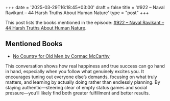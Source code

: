+++
date = '2025-03-29T16:18:45+03:00'
draft = false
title = '#922 – Naval Ravikant – 44 Harsh Truths About Human Nature'
type = "post"
+++

This post lists the books mentioned in the episode: [#922 – Naval Ravikant – 44 Harsh Truths About Human Nature](https://www.youtube.com/watch?v=KyfUysrNaco).

## Mentioned Books
- [No Country for Old Men by Cormac McCarthy](https://www.amazon.com/Country-Old-Men-Cormac-McCarthy/dp/0375706674)

This conversation shows how real happiness and true success can go hand in hand, especially when you follow what genuinely excites you. It encourages tuning out everyone else’s demands, focusing on what truly matters, and learning by actually doing rather than endlessly planning. By staying authentic—steering clear of empty status games and social pressure—you’ll likely find both greater fulfillment and better results.